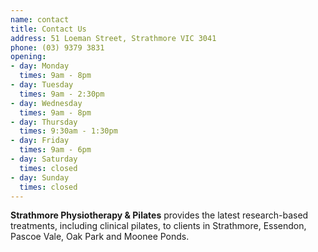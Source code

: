 ```yaml
---
name: contact
title: Contact Us
address: 51 Loeman Street, Strathmore VIC 3041
phone: (03) 9379 3831
opening:
- day: Monday
  times: 9am - 8pm
- day: Tuesday
  times: 9am - 2:30pm
- day: Wednesday
  times: 9am - 8pm
- day: Thursday
  times: 9:30am - 1:30pm
- day: Friday
  times: 9am - 6pm
- day: Saturday
  times: closed
- day: Sunday
  times: closed
---
```

__Strathmore Physiotherapy & Pilates__ provides the latest research-based treatments, including clinical pilates, to clients in Strathmore, Essendon, Pascoe Vale, Oak Park and Moonee Ponds.
